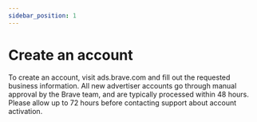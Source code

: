 ```yaml
---
sidebar_position: 1
---
```


# Create an account
To create an account, visit ads.brave.com and fill out the requested business information. All new advertiser accounts go through manual approval by the Brave team, and are typically processed within 48 hours. Please allow up to 72 hours before contacting support about account activation.

